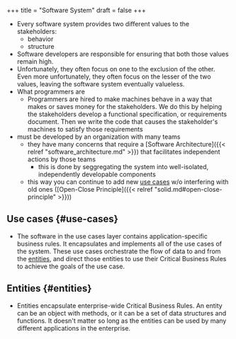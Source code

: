 +++
title = "Software System"
draft = false
+++

-   Every software system provides two different values to the stakeholders:
    -   behavior
    -   structure
-   Software developers are responsible for ensuring that both those values remain high.
-   Unfortunately, they often focus on one to the exclusion of the other. Even more unfortunately, they often focus on the lesser of the two values, leaving the software system eventually valueless.
-   What programmers are
    -   Programmers are hired to make machines behave in a way that makes or saves money for the stakeholders. We do this by helping the stakeholders develop a functional specification, or requirements document. Then we write the code that causes the stakeholder's machines to satisfy those requirements
-   must be developed by an organization with many teams
    -   they have many concerns that require a [Software Architecture]({{< relref "software_architecture.md" >}}) that facilitates independent actions by those teams
        -   this is done by seggregating the system into well-isolated, independently developable components
    -   this way you can continue to add new [use cases](#use-cases) w/o interfering with old ones ([Open-Close Principle]({{< relref "solid.md#open-close-principle" >}}))


## Use cases {#use-cases}

-   The software in the use cases layer contains application-specific business
    rules. It encapsulates and implements all of the use cases of the system.
    These use cases orchestrate the flow of data to and from the [entities](#entities), and
    direct those entities to use their Critical Business Rules to achieve the
    goals of the use case.


## Entities {#entities}

-   Entities encapsulate enterprise-wide Critical Business Rules. An entity can be
    an object with methods, or it can be a set of data structures and functions.
    It doesn't matter so long as the entities can be used by many different
    applications in the enterprise.
